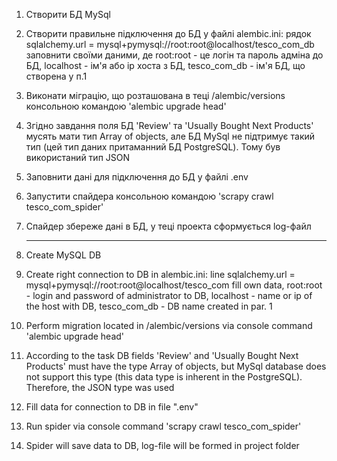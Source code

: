1. Створити БД MySql
2. Створити правильне підключення до БД у файлі alembic.ini:
   рядок sqlalchemy.url = mysql+pymysql://root:root@localhost/tesco_com_db заповнити своїми даними,
   де root:root - це логін та пароль адміна до БД,
   localhost - ім'я або ip хоста з БД,
   tesco_com_db - ім'я БД, що створена у п.1   
3. Виконати міграцію, що розташована в теці /alembic/versions
   консольною командою 'alembic upgrade head'
4. Згідно завдання поля БД 'Review' та 'Usually Bought Next Products' мусять мати тип Array of objects,
   але БД MySql не підтримує такий тип (цей тип даних притаманний БД PostgreSQL).
   Тому був використаний тип JSON
5. Заповнити дані для підключення до БД у файлі .env   
6. Запустити спайдера консольною командою 'scrapy crawl tesco_com_spider'
7. Спайдер збереже дані в БД, у теці проекта сформується log-файл
   
   ---
   
1. Create MySQL DB
2. Create right connection to DB in alembic.ini:
   line sqlalchemy.url = mysql+pymysql://root:root@localhost/tesco_com fill own data,
   root:root - login and password of administrator to DB,
   localhost - name or ip of the host with DB,
   tesco_com_db - DB name created in par. 1
3. Perform migration located in /alembic/versions
   via console command 'alembic upgrade head'
4. According to the task DB fields 'Review' and 'Usually Bought Next Products' must have the type Array of objects,
   but MySql database does not support this type (this data type is inherent in the PostgreSQL).
   Therefore, the JSON type was used
5. Fill data for connection to DB in file ".env"   
5. Run spider via console command 'scrapy crawl tesco_com_spider'
6. Spider will save data to DB, log-file will be formed in project folder
